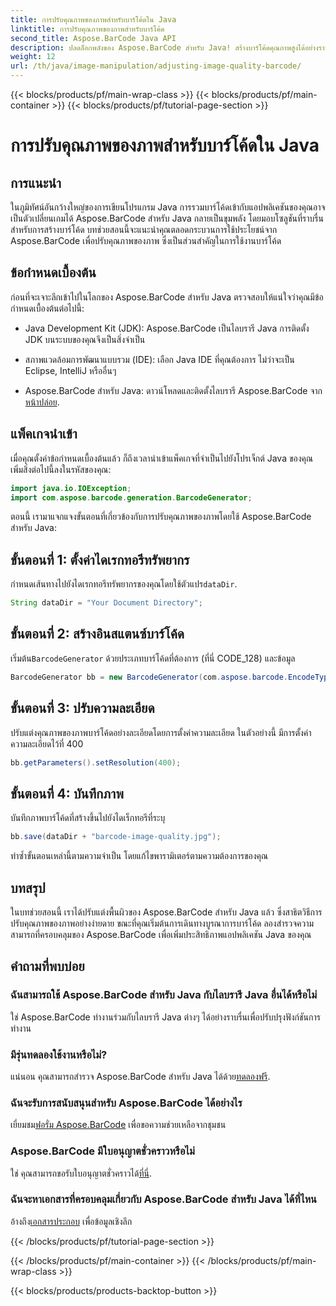 ```yaml
---
title: การปรับคุณภาพของภาพสำหรับบาร์โค้ดใน Java
linktitle: การปรับคุณภาพของภาพสำหรับบาร์โค้ด
second_title: Aspose.BarCode Java API
description: ปลดล็อกพลังของ Aspose.BarCode สำหรับ Java! สร้างบาร์โค้ดคุณภาพสูงได้อย่างราบรื่น สำรวจบทช่วยสอนทันที
weight: 12
url: /th/java/image-manipulation/adjusting-image-quality-barcode/
---
```


{{< blocks/products/pf/main-wrap-class >}}
{{< blocks/products/pf/main-container >}}
{{< blocks/products/pf/tutorial-page-section >}}

# การปรับคุณภาพของภาพสำหรับบาร์โค้ดใน Java


## การแนะนำ

ในภูมิทัศน์อันกว้างใหญ่ของการเขียนโปรแกรม Java การรวมบาร์โค้ดเข้ากับแอปพลิเคชันของคุณอาจเป็นตัวเปลี่ยนเกมได้ Aspose.BarCode สำหรับ Java กลายเป็นขุมพลัง โดยมอบโซลูชันที่ราบรื่นสำหรับการสร้างบาร์โค้ด บทช่วยสอนนี้จะแนะนำคุณตลอดกระบวนการใช้ประโยชน์จาก Aspose.BarCode เพื่อปรับคุณภาพของภาพ ซึ่งเป็นส่วนสำคัญในการใช้งานบาร์โค้ด

## ข้อกำหนดเบื้องต้น

ก่อนที่จะเจาะลึกเข้าไปในโลกของ Aspose.BarCode สำหรับ Java ตรวจสอบให้แน่ใจว่าคุณมีข้อกำหนดเบื้องต้นต่อไปนี้:

- Java Development Kit (JDK): Aspose.BarCode เป็นไลบรารี Java การติดตั้ง JDK บนระบบของคุณจึงเป็นสิ่งจำเป็น

- สภาพแวดล้อมการพัฒนาแบบรวม (IDE): เลือก Java IDE ที่คุณต้องการ ไม่ว่าจะเป็น Eclipse, IntelliJ หรืออื่นๆ

-  Aspose.BarCode สำหรับ Java: ดาวน์โหลดและติดตั้งไลบรารี Aspose.BarCode จาก[หน้าปล่อย](https://releases.aspose.com/barcode/java/).

## แพ็คเกจนำเข้า

เมื่อคุณตั้งค่าข้อกำหนดเบื้องต้นแล้ว ก็ถึงเวลานำเข้าแพ็คเกจที่จำเป็นไปยังโปรเจ็กต์ Java ของคุณ เพิ่มสิ่งต่อไปนี้ลงในรหัสของคุณ:

```java
import java.io.IOException;
import com.aspose.barcode.generation.BarcodeGenerator;
```

ตอนนี้ เรามาแจกแจงขั้นตอนที่เกี่ยวข้องกับการปรับคุณภาพของภาพโดยใช้ Aspose.BarCode สำหรับ Java:

## ขั้นตอนที่ 1: ตั้งค่าไดเรกทอรีทรัพยากร

 กำหนดเส้นทางไปยังไดเรกทอรีทรัพยากรของคุณโดยใช้ตัวแปร`dataDir`.

```java
String dataDir = "Your Document Directory";
```

## ขั้นตอนที่ 2: สร้างอินสแตนซ์บาร์โค้ด

 เริ่มต้น`BarcodeGenerator` ด้วยประเภทบาร์โค้ดที่ต้องการ (ที่นี่ CODE_128) และข้อมูล

```java
BarcodeGenerator bb = new BarcodeGenerator(com.aspose.barcode.EncodeTypes.CODE_128, "1234567");
```

## ขั้นตอนที่ 3: ปรับความละเอียด

ปรับแต่งคุณภาพของภาพบาร์โค้ดอย่างละเอียดโดยการตั้งค่าความละเอียด ในตัวอย่างนี้ มีการตั้งค่าความละเอียดไว้ที่ 400

```java
bb.getParameters().setResolution(400);
```

## ขั้นตอนที่ 4: บันทึกภาพ

บันทึกภาพบาร์โค้ดที่สร้างขึ้นไปยังไดเร็กทอรีที่ระบุ

```java
bb.save(dataDir + "barcode-image-quality.jpg");
```

ทำซ้ำขั้นตอนเหล่านี้ตามความจำเป็น โดยแก้ไขพารามิเตอร์ตามความต้องการของคุณ

## บทสรุป

ในบทช่วยสอนนี้ เราได้ปรับแต่งพื้นผิวของ Aspose.BarCode สำหรับ Java แล้ว ซึ่งสาธิตวิธีการปรับคุณภาพของภาพอย่างง่ายดาย ขณะที่คุณเริ่มต้นการเดินทางบูรณาการบาร์โค้ด ลองสำรวจความสามารถที่ครอบคลุมของ Aspose.BarCode เพื่อเพิ่มประสิทธิภาพแอปพลิเคชัน Java ของคุณ

## คำถามที่พบบ่อย

### ฉันสามารถใช้ Aspose.BarCode สำหรับ Java กับไลบรารี Java อื่นได้หรือไม่
ใช่ Aspose.BarCode ทำงานร่วมกับไลบรารี Java ต่างๆ ได้อย่างราบรื่นเพื่อปรับปรุงฟังก์ชันการทำงาน

### มีรุ่นทดลองใช้งานหรือไม่?
 แน่นอน คุณสามารถสำรวจ Aspose.BarCode สำหรับ Java ได้ด้วย[ทดลองฟรี](https://releases.aspose.com/).

### ฉันจะรับการสนับสนุนสำหรับ Aspose.BarCode ได้อย่างไร
 เยี่ยมชม[ฟอรั่ม Aspose.BarCode](https://forum.aspose.com/c/barcode/13) เพื่อขอความช่วยเหลือจากชุมชน

### Aspose.BarCode มีใบอนุญาตชั่วคราวหรือไม่
 ใช่ คุณสามารถขอรับใบอนุญาตชั่วคราวได้[ที่นี่](https://purchase.aspose.com/temporary-license/).

### ฉันจะหาเอกสารที่ครอบคลุมเกี่ยวกับ Aspose.BarCode สำหรับ Java ได้ที่ไหน
 อ้างถึง[เอกสารประกอบ](https://reference.aspose.com/barcode/java/) เพื่อข้อมูลเชิงลึก

{{< /blocks/products/pf/tutorial-page-section >}}

{{< /blocks/products/pf/main-container >}}
{{< /blocks/products/pf/main-wrap-class >}}

{{< blocks/products/products-backtop-button >}}
